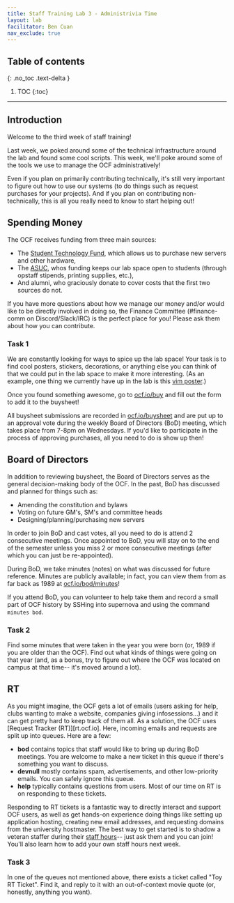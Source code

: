 ```yaml
---
title: Staff Training Lab 3 - Administrivia Time
layout: lab
facilitator: Ben Cuan
nav_exclude: true
---
```


## Table of contents
{: .no_toc .text-delta }

1. TOC
{:toc}

---


## Introduction

Welcome to the third week of staff training!

Last week, we poked around some of the technical infrastructure around the lab and found some cool scripts. This week, we'll poke around some of the tools we use to manage the OCF administratively!

Even if you plan on primarily contributing technically, it's still very important to figure out how to use our systems (to do things such as request purchases for your projects). And if you plan on contributing non-technically, this is all you really need to know to start helping out!

## Spending Money

The OCF receives funding from three main sources:
* The [Student Technology Fund](https://techfund.berkeley.edu/), which allows us to purchase new servers and other hardware,
* The [ASUC](https://lead.berkeley.edu/manage-your-organization/fund-your-org/), whos funding keeps our lab space open to students (through opstaff stipends, printing supplies, etc.),
* And alumni, who graciously donate to cover costs that the first two sources do not.

If you have more questions about how we manage our money and/or would like to be directly involved in doing so, the Finance Committee (#finance-comm on Discord/Slack/IRC) is the perfect place for you! Please ask them about how you can contribute.

### Task 1

We are constantly looking for ways to spice up the lab space! Your task is to find cool posters, stickers, decorations, or anything else you can think of that we could put in the lab space to make it more interesting. (As an example, one thing we currently have up in the lab is this [vim poster](https://medium.com/usevim/vim-cheat-sheet-poster-2-0-2c5cba12f2a6).)

Once you found something awesome, go to [ocf.io/buy](https://ocf.io/buy) and fill out the form to add it to the buysheet!

All buysheet submissions are recorded in [ocf.io/buysheet](https://ocf.io/buysheet) and are put up to an approval vote during the weekly Board of Directors (BoD) meeting, which takes place from 7-8pm on Wednesdays. If you'd like to participate in the process of approving purchases, all you need to do is show up then! 

## Board of Directors

In addition to reviewing buysheet, the Board of Directors serves as the general decision-making body of the OCF. In the past, BoD has discussed and planned for things such as:
* Amending the constitution and bylaws
* Voting on future GM's, SM's and committee heads
* Designing/planning/purchasing new servers

In order to join BoD and cast votes, all you need to do is attend 2 consecutive meetings. Once appointed to BoD, you will stay on to the end of the semester unless you miss 2 or more consecutive meetings (after which you can just be re-appointed).

During BoD, we take minutes (notes) on what was discussed for future reference. Minutes are publicly available; in fact, you can view them from as far back as 1989 at [ocf.io/bod/minutes](https://ocf.io/bod/minutes)!

If you attend BoD, you can volunteer to help take them and record a small part of OCF history by SSHing into supernova and using the command `minutes bod`.

### Task 2

Find some minutes that were taken in the year you were born (or, 1989 if you are older than the OCF). Find out what kinds of things were going on that year (and, as a bonus, try to figure out where the OCF was located on campus at that time-- it's moved around a lot).

## RT

As you might imagine, the OCF gets a lot of emails (users asking for help, clubs wanting to make a website, companies giving infosessions...) and it can get pretty hard to keep track of them all. As a solution, the OCF uses [Request Tracker (RT)][rt.ocf.io]. Here, incoming emails and requests are split up into queues. Here are a few:
* **bod** contains topics that staff would like to bring up during BoD meetings. You are welcome to make a new ticket in this queue if there's something you want to discuss.
* **devnull** mostly contains spam, advertisements, and other low-priority emails. You can safely ignore this queue.
* **help** typically contains questions from users. Most of our time on RT is on responding to these tickets.

Responding to RT tickets is a fantastic way to directly interact and support OCF users, as well as get hands-on experience doing things like setting up application hosting, creating new email addresses, and requesting domains from the university hostmaster. The best way to get started is to shadow a veteran staffer during their [staff hours](https://ocf.io/staff-hours)-- just ask them and you can join! You'll also learn how to add your own staff hours next week.

### Task 3

In one of the queues not mentioned above, there exists a ticket called "Toy RT Ticket". Find it, and reply to it with an out-of-context movie quote (or, honestly, anything you want).
